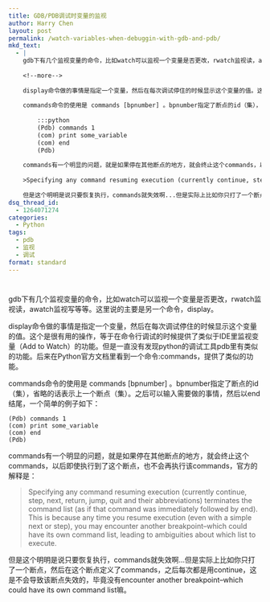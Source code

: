 ```yaml
---
title: GDB/PDB调试时变量的监视
author: Harry Chen
layout: post
permalink: /watch-variables-when-debuggin-with-gdb-and-pdb/
mkd_text:
  - |
    gdb下有几个监视变量的命令，比如watch可以监视一个变量是否更改，rwatch监视读，awatch监视写等等。这里说的主要是另一个命令，display。
    
    <!--more-->
    
    display命令做的事情是指定一个变量，然后在每次调试停住的时候显示这个变量的值。这个是很有用的操作，等于在命令行调试的时候提供了类似于IDE里监视变量（Add to Watch）的功能。但是一直没有发现python的调试工具pdb里有类似的功能。后来在Python官方文档里看到一个命令:commands，提供了类似的功能。
    
    commands命令的使用是 commands [bpnumber] 。bpnumber指定了断点的id（集），省略的话表示上一个断点（集）。之后可以输入需要做的事情，然后以end结尾，一个简单的例子如下：
    
    	:::python
    	(Pdb) commands 1
    	(com) print some_variable
    	(com) end
    	(Pdb)
    
    commands有一个明显的问题，就是如果停在其他断点的地方，就会终止这个commands，以后即使执行到了这个断点，也不会再执行该commands，官方的解释是：
    
    >Specifying any command resuming execution (currently continue, step, next, return, jump, quit and their abbreviations) terminates the command list (as if that command was immediately followed by end). This is because any time you resume execution (even with a simple next or step), you may encounter another breakpoint–which could have its own command list, leading to ambiguities about which list to execute.
    
    但是这个明明是说只要恢复执行，commands就失效啊...但是实际上比如你只打了一个断点，然后在这个断点定义了commands，之后每次都是用continue，这是不会导致该断点失效的，毕竟没有encounter another breakpoint–which could have its own command list嘛。
dsq_thread_id:
  - 1264071274
categories:
  - Python
tags:
  - pdb
  - 监视
  - 调试
format: standard
---
```

# 

gdb下有几个监视变量的命令，比如watch可以监视一个变量是否更改，rwatch监视读，awatch监视写等等。这里说的主要是另一个命令，display。

display命令做的事情是指定一个变量，然后在每次调试停住的时候显示这个变量的值。这个是很有用的操作，等于在命令行调试的时候提供了类似于IDE里监视变量（Add to Watch）的功能。但是一直没有发现python的调试工具pdb里有类似的功能。后来在Python官方文档里看到一个命令:commands，提供了类似的功能。

commands命令的使用是 commands [bpnumber] 。bpnumber指定了断点的id（集），省略的话表示上一个断点（集）。之后可以输入需要做的事情，然后以end结尾，一个简单的例子如下：


    (Pdb) commands 1
    (com) print some_variable
    (com) end
    (Pdb)


commands有一个明显的问题，就是如果停在其他断点的地方，就会终止这个commands，以后即使执行到了这个断点，也不会再执行该commands，官方的解释是：

> Specifying any command resuming execution (currently continue, step, next, return, jump, quit and their abbreviations) terminates the command list (as if that command was immediately followed by end). This is because any time you resume execution (even with a simple next or step), you may encounter another breakpoint–which could have its own command list, leading to ambiguities about which list to execute.

但是这个明明是说只要恢复执行，commands就失效啊…但是实际上比如你只打了一个断点，然后在这个断点定义了commands，之后每次都是用continue，这是不会导致该断点失效的，毕竟没有encounter another breakpoint–which could have its own command list嘛。